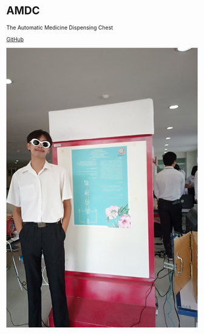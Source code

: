 # AMDC
The Automatic Medicine Dispensing Chest

[GitHub](https://www.youtube.com/watch?v=b3dlpGE9UDg&t=13s)

![title](img-me.jpg)
